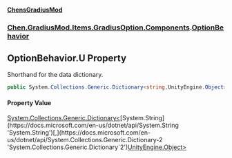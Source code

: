 
#### [ChensGradiusMod](./index 'index')

### [Chen.GradiusMod.Items.GradiusOption.Components](./3b19l5ocTqQsEH2QAbTnXQ 'Chen.GradiusMod.Items.GradiusOption.Components').[OptionBehavior](./cwz-G2wxzba4Id7zOi0Rig 'Chen.GradiusMod.Items.GradiusOption.Components.OptionBehavior')

## OptionBehavior.U Property
Shorthand for the data dictionary.  
```csharp
public System.Collections.Generic.Dictionary<string,UnityEngine.Object> U { get; set; }
```

#### Property Value
[System.Collections.Generic.Dictionary&lt;](https://docs.microsoft.com/en-us/dotnet/api/System.Collections.Generic.Dictionary-2 'System.Collections.Generic.Dictionary`2')[System.String](https://docs.microsoft.com/en-us/dotnet/api/System.String 'System.String')[,](https://docs.microsoft.com/en-us/dotnet/api/System.Collections.Generic.Dictionary-2 'System.Collections.Generic.Dictionary`2')[UnityEngine.Object](https://docs.microsoft.com/en-us/dotnet/api/UnityEngine.Object 'UnityEngine.Object')[&gt;](https://docs.microsoft.com/en-us/dotnet/api/System.Collections.Generic.Dictionary-2 'System.Collections.Generic.Dictionary`2')  
